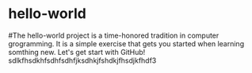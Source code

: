 # hello-world

#The  hello-world project is a time-honored tradition in computer grogramming. It is a simple exercise that gets you started when learning somthing new. Let's get start with GitHub!
sdlkfhsdkhfsdhfsdhfjksdhkjfshdkjfhsdjkfhdf3
